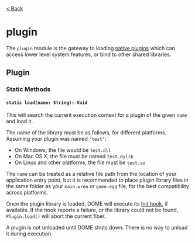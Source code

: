 [< Back](.)

plugin
================

The `plugin` module is the gateway to loading [native plugins](/plugins/) which can access lower level system features, or bind to other shared libraries.

## Plugin

### Static Methods

#### `static load(name: String): Void`

This will search the current execution context for a plugin of the given `name` and load it. 

The name of the library must be as follows, for different platforms. Assuming your plugin was named `"test"`:
  * On Windows, the file would be `test.dll`
  * On Mac OS X, the file must be named `test.dylib`
  * On Linux and other platforms, the file must be `test.so`

The `name` can be treated as a relative file path from the location of your application entry point, but it is recommended to place plugin library files in the same folder as your `main.wren` or `game.egg` file, for the best compatibility across platforms.

Once the plugin library is loaded, DOME will execute its [Init hook](/plugins/#init), if available. If the hook reports a failure, or the library could not be found, `Plugin.load()` will abort the current fiber.

A plugin is not unloaded until DOME shuts down. There is no way to unload it during execution.
